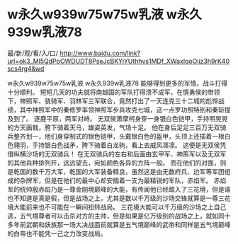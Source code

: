 # w永久w939w75w75w乳液 w永久939w乳液78

最/新/观/看/入/口/ http://www.baidu.com/link?url=ok3_Ml5QdPpOWDUDT8PseJcBKYiYUthhvs1MDf_XWaxIqoOiiz3h9rK40scs4rg4&wd

w永久w939w75w75w乳液 w永久939w乳液78
能够得到更多的军情，战斗打得十分顺利。
    短短几天的功夫就将南越国的军队打得溃不成军，在慎勇侯的带领下，神照军、骁骑军、羽林军三军联合，竟然打出了一天连克三十二城的彪悍战绩，其中神照军中的秦修罗率领神照军步兵攻克七城，这一点罗功照特别和秦斩提及到了。
    逐鹿平原，两军对峙。
    无双侯萧摩柯身穿一身银白色铠甲，手持明晃晃的方天画戟，胯下骑着天马，雄姿英发，气场十足。
    他在身后足足三百万无双骑兵整齐划一，他们身穿制式的银色铠甲，头戴银白色的盔甲，头顶上还插着一根白色翎羽，手持银白色战矛，胯下骑着白龙驹，看上去威风凛凛。
    这便是无双侯凭借纵横沙场的无双骑兵！
    在无双骑兵的左右和后面由玄甲军、神策军以及无双军的其他兵种排列开，远远望去，宛如颜色各异的方阵一般。
    而在他们的对面，则是乾国的数千万大军，乾国的大军装备精良，虽然这是由无数府兵、边军等军团组成的杂牌军，但是在他们的最中心却安插着一支为最精锐的军队，赤焰军。
    赤焰军的统帅殷赤焰乃是一尊金刚境巅峰的大能，有传闻他已经踏入了三花境，但是谁也不知道是真是假，但是战场之上，尤其是数以千万级的沙场交锋就算是一尊三花境大能前来也不可能在一瞬间扭转战局。
    三花境大能可以千万级的沙场之上自己逃，五气境尊者可以击杀对方的主帅，但是如果是亿万级别的战场之上，就如同十多年前武朝和妖族那一场大决战面前就算是五气境巅峰的武帝和同样是五气境巅峰的白帝也不能凭一己之力改变战局。
